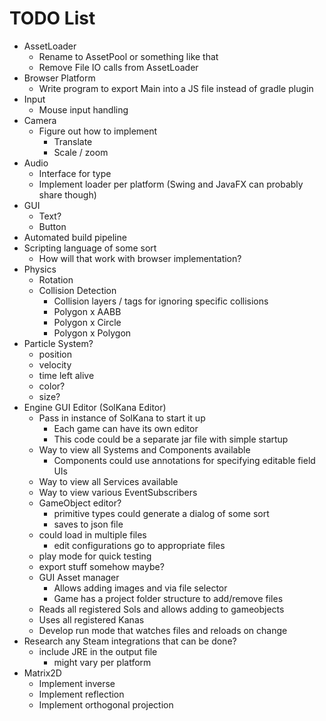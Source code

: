 # TODO List
* AssetLoader
  * Rename to AssetPool or something like that
  * Remove File IO calls from AssetLoader
* Browser Platform
  * Write program to export Main into a JS file instead of gradle plugin
* Input
  * Mouse input handling
* Camera
  * Figure out how to implement
    * Translate
    * Scale / zoom
* Audio
  * Interface for type
  * Implement loader per platform (Swing and JavaFX can probably share though)
* GUI
  * Text?
  * Button
* Automated build pipeline
* Scripting language of some sort
  * How will that work with browser implementation?
* Physics
  * Rotation
  * Collision Detection
    * Collision layers / tags for ignoring specific collisions
    * Polygon x AABB
    * Polygon x Circle
    * Polygon x Polygon
* Particle System?
  * position
  * velocity
  * time left alive
  * color?
  * size?
* Engine GUI Editor (SolKana Editor)
  * Pass in instance of SolKana to start it up
    * Each game can have its own editor
    * This code could be a separate jar file with simple startup
  * Way to view all Systems and Components available
    * Components could use annotations for specifying editable field UIs
  * Way to view all Services available
  * Way to view various EventSubscribers
  * GameObject editor?
    * primitive types could generate a dialog of some sort
    * saves to json file
  * could load in multiple files
    * edit configurations go to appropriate files
  * play mode for quick testing
  * export stuff somehow maybe?
  * GUI Asset manager
    * Allows adding images and via file selector
    * Game has a project folder structure to add/remove files
  * Reads all registered Sols and allows adding to gameobjects
  * Uses all registered Kanas
  * Develop run mode that watches files and reloads on change
* Research any Steam integrations that can be done?
  * include JRE in the output file
    * might vary per platform
* Matrix2D
  * Implement inverse
  * Implement reflection
  * Implement orthogonal projection
